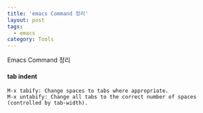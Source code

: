 ```yaml
---
title: 'emacs Command 정리'
layout: post
tags:
  - emacs
category: Tools
---
```

Emacs Command 정리

#### tab indent
	M-x tabify: Change spaces to tabs where appropriate.
	M-x untabify: Change all tabs to the correct number of spaces (controlled by tab-width).
